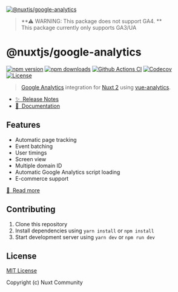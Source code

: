 [![@nuxtjs/google-analytics](https://google-analytics.nuxtjs.org/preview.png)](https://google-analytics.nuxtjs.org)


> **⚠ WARNING: This package does not support GA4. **  
> This package currently only supports GA3/UA

# @nuxtjs/google-analytics

[![npm version][npm-version-src]][npm-version-href]
[![npm downloads][npm-downloads-src]][npm-downloads-href]
[![Github Actions CI][github-actions-ci-src]][github-actions-ci-href]
[![Codecov][codecov-src]][codecov-href]
[![License][license-src]][license-href]

> [Google Analytics](https://analytics.google.com/analytics/web/) integration for [Nuxt 2](https://nuxt.com) using [vue-analytics](https://github.com/MatteoGabriele/vue-analytics).

- [✨ &nbsp;Release Notes](./CHANGELOG.md)
- [📖 &nbsp;Documentation](https://google-analytics.nuxtjs.org)

## Features

- Automatic page tracking
- Event batching
- User timings
- Screen view
- Multiple domain ID
- Automatic Google Analytics script loading
- E-commerce support

[📖 &nbsp;Read more](https://google-analytics.nuxtjs.org)

## Contributing

1. Clone this repository
2. Install dependencies using `yarn install` or `npm install`
3. Start development server using `yarn dev` or `npm run dev`

## License

[MIT License](./LICENSE)

Copyright (c) Nuxt Community

<!-- Badges -->
[npm-version-src]: https://img.shields.io/npm/v/@nuxtjs/google-analytics/latest.svg
[npm-version-href]: https://npmjs.com/package/@nuxtjs/google-analytics

[npm-downloads-src]: https://img.shields.io/npm/dm/@nuxtjs/google-analytics.svg
[npm-downloads-href]: https://npmjs.com/package/@nuxtjs/google-analytics

[github-actions-ci-src]: https://github.com/nuxt-community/analytics-module/workflows/ci/badge.svg
[github-actions-ci-href]: https://github.com/nuxt-community/analytics-module/actions?query=workflow%3Aci

[codecov-src]: https://img.shields.io/codecov/c/github/nuxt-community/analytics-module.svg
[codecov-href]: https://codecov.io/gh/nuxt-community/analytics-module

[license-src]: https://img.shields.io/npm/l/@nuxtjs/google-analytics.svg
[license-href]: https://npmjs.com/package/@nuxtjs/google-analytics

